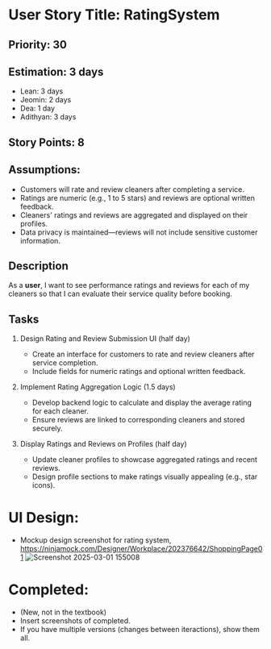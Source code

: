 # User Story Title: RatingSystem

## Priority: 30

## Estimation: 3 days  
- Lean: 3 days
- Jeomin: 2 days  
- Dea: 1 day  
- Adithyan: 3 days  

## Story Points: 8

## Assumptions:
- Customers will rate and review cleaners after completing a service.  
- Ratings are numeric (e.g., 1 to 5 stars) and reviews are optional written feedback.  
- Cleaners' ratings and reviews are aggregated and displayed on their profiles.  
- Data privacy is maintained—reviews will not include sensitive customer information.  

## Description
As a **user**, I want to see performance ratings and reviews for each of my cleaners so that I can evaluate their service quality before booking.

## Tasks
1. Design Rating and Review Submission UI (half day)
   - Create an interface for customers to rate and review cleaners after service completion.
   - Include fields for numeric ratings and optional written feedback.

2. Implement Rating Aggregation Logic (1.5 days)
   - Develop backend logic to calculate and display the average rating for each cleaner.
   - Ensure reviews are linked to corresponding cleaners and stored securely.

3. Display Ratings and Reviews on Profiles (half day)
   - Update cleaner profiles to showcase aggregated ratings and recent reviews.
   - Design profile sections to make ratings visually appealing (e.g., star icons).


# UI Design:
* Mockup design screenshot for rating system, https://ninjamock.com/Designer/Workplace/202376642/ShoppingPage01
![Screenshot 2025-03-01 155008](https://github.com/user-attachments/assets/32ad9f2d-b75b-4072-ad48-b00713d4b196)

# Completed:
* (New, not in the textbook) 
* Insert screenshots of completed. 
* If you have multiple versions (changes between iteractions), show them all.

